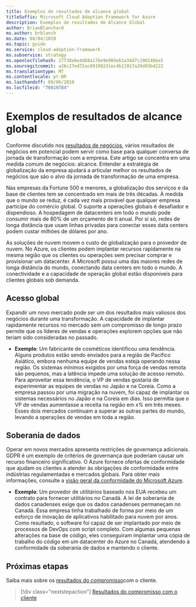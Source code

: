```yaml
---
title: Exemplos de resultados de alcance global
titleSuffix: Microsoft Cloud Adoption Framework for Azure
description: Exemplos de resultados de Alcance Global
author: BrianBlanchard
ms.author: brblanch
ms.date: 04/04/2019
ms.topic: guide
ms.service: cloud-adoption-framework
ms.subservice: strategy
ms.openlocfilehash: 27f38a6e4d68a176e9e989eb1a34d7c19014bbe5
ms.sourcegitcommit: a26c27ed72ac89198231ec4b11917a20d03bd222
ms.translationtype: MT
ms.contentlocale: pt-BR
ms.lasthandoff: 09/06/2019
ms.locfileid: "70819784"
---
```

# <a name="examples-of-global-reach-outcomes"></a>Exemplos de resultados de alcance global

Conforme discutido nos [resultados de negócios](index.md), vários resultados de negócios em potencial podem servir como base para qualquer conversa de jornada de transformação com a empresa. Este artigo se concentra em uma medida comum de negócios: alcance. Entender a estratégia de globalização da empresa ajudará a articular melhor os resultados de negócios que são o alvo da jornada de transformação de uma empresa.

Nas empresas da Fortune 500 e menores, a globalização dos serviços e da base de clientes tem se concentrado em mais de três décadas. À medida que o mundo se reduz, é cada vez mais provável que qualquer empresa participe do comércio global. O suporte a operações globais é desafiador e dispendioso. A hospedagem de datacenters em todo o mundo pode consumir mais de 80% de um orçamento de ti anual. Por si só, redes de longa distância que usam linhas privadas para conectar esses data centers podem custar milhões de dólares por ano.

As soluções de nuvem movem o custo de globalização para o provedor de nuvem. No Azure, os clientes podem implantar recursos rapidamente na mesma região que os clientes ou operações sem precisar comprar e provisionar um datacenter. A Microsoft possui uma das maiores redes de longa distância do mundo, conectando data centers em todo o mundo. A conectividade e a capacidade de operação global estão disponíveis para clientes globais sob demanda.

## <a name="global-access"></a>Acesso global

Expandir um novo mercado pode ser um dos resultados mais valiosos dos negócios durante uma transformação. A capacidade de implantar rapidamente recursos no mercado sem um compromisso de longo prazo permite que os líderes de vendas e operações explorem opções que não teriam sido consideradas no passado.

- **Exemplo**: Um fabricante de cosméticos identificou uma tendência. Alguns produtos estão sendo enviados para a região de Pacífico Asiático, embora nenhuma equipe de vendas esteja operando nessa região. Os sistemas mínimos exigidos por uma força de vendas remota são pequenos, mas a latência impede uma solução de acesso remoto. Para aproveitar essa tendência, o VP de vendas gostaria de experimentar as equipes de vendas no Japão e na Coreia. Como a empresa passou por uma migração na nuvem, foi capaz de implantar os sistemas necessários no Japão e na Coreia em dias. Isso permitia que o VP de vendas aumentasse a receita na região em _x%_ em três meses. Esses dois mercados continuam a superar as outras partes do mundo, levando a operações de vendas em toda a região.

## <a name="data-sovereignty"></a>Soberania de dados

Operar em novos mercados apresenta restrições de governança adicionais. GDPR é um exemplo de critérios de governança que poderiam causar um recurso financeiro significativo. O Azure fornece ofertas de conformidade que ajudam os clientes a atender às obrigações de conformidade entre indústrias regulamentadas e mercados globais. Para obter mais informações, consulte a [visão geral da conformidade do Microsoft Azure](https://aka.ms/AzureCompliance).

- **Exemplo**: Um provedor de utilitários baseado nos EUA recebeu um contrato para fornecer utilitários no Canadá. A lei de soberania de dados canadenses exige que os dados canadenses permaneçam no Canadá. Essa empresa tinha trabalhado de forma por meio de um esforço de inovação de aplicativos habilitado para nuvem por anos. Como resultado, o software foi capaz de ser implantado por meio de processos de DevOps com script completo. Com algumas pequenas alterações na base de código, eles conseguiram implantar uma cópia de trabalho do código em um datacenter do Azure no Canadá, atendendo à conformidade da soberania de dados e mantendo o cliente.

## <a name="next-steps"></a>Próximas etapas

Saiba mais sobre os [resultados do compromisso](./engagement-outcomes.md)com o cliente.

> [!div class="nextstepaction"]
> [Resultados do compromisso com o cliente](./engagement-outcomes.md)
